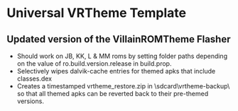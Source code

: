 # Universal VRTheme Template

## Updated version of the VillainROMTheme Flasher

  - Should work on JB, KK, L & MM roms by setting folder paths depending on the value of ro.build.version.release in build.prop.
  - Selectively wipes dalvik-cache entries for themed apks that include classes.dex 
  - Creates a timestamped vrtheme_restore.zip in \sdcard\vrtheme-backup\ so that all themed apks can be reverted back to their pre-themed versions.
